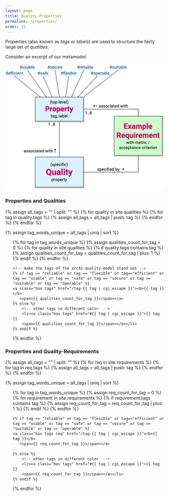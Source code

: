 ```yaml
---
layout: page
title: Quality Properties
permalink: /properties/
order: 22
---
```


Properties (also known as _tags_ or _labels_) are used to structure the fairly large set of _qualities_.

Consider an excerpt of our metamodel:


![Properties and qualities](/images/Q42-properties-tags.webp)


### Properties and Qualities

{% assign all_tags = "" | split: "" %}
{% for quality in site.qualities %}
  {% for tag in quality.tags %}
    {% assign all_tags = all_tags | push: tag %}
  {% endfor %}
{% endfor %}


{% assign tag_words_unique = all_tags | uniq | sort %}

<div id="tags">
  <ul class="tag-box inline">
  {% for tag in tag_words_unique %}
    {% assign qualities_count_for_tag = 0 %}
    {% for quality in site.qualities %}
      {% if quality.tags contains tag %}
        {% assign qualities_count_for_tag = qualities_count_for_tag | plus: 1 %}
      {% endif %}
    {% endfor %}

    <!-- make the tags of the arc42-quality-model stand out -->
    {% if tag == "reliable" or tag == "flexible" or tag=="efficient" or tag == "usable" or tag == "safe" or tag == "secure" or tag == "suitable" or tag == "operable" %}
    <a class="hov tags" href="/tag-{{ tag | cgi_escape }}"><b>{{ tag }}</b>
       <span>{{ qualities_count_for_tag }}</span></a>
    {% else %}
        <!-- other tags in different color  -->
        <li><a class="hov tags" href="#{{ tag | cgi_escape }}">{{ tag }}
        <span>{{ qualities_count_for_tag }}</span></a></li>
    {% endif %}
  {% endfor %}
  </ul>
</div>

### Properties and Quality-Requirements


{% assign all_tags = "" | split: "" %}
{% for req in site.requirements %}
  {% for tag in req.tags %}
    {% assign all_tags = all_tags | push: tag %}
  {% endfor %}
{% endfor %}


{% assign tag_words_unique = all_tags | uniq | sort %}

<div id="tags">
  <ul class="tag-box inline">
  {% for tag in tag_words_unique %}
    {% assign req_count_for_tag = 0 %}
    {% for requirement in site.requirements %}
      {% if requirement.tags contains tag %}
        {% assign req_count_for_tag = req_count_for_tag | plus: 1 %}
      {% endif %}
    {% endfor %}

    {% if tag == "reliable" or tag == "flexible" or tag=="efficient" or tag == "usable" or tag == "safe" or tag == "secure" or tag == "suitable" or tag == "operable" %}
    <a class="hov tags req" href="/tag-{{ tag | cgi_escape }}"><b>{{ tag }}</b>
       <span>{{ req_count_for_tag }}</span></a>
   
    {% else %}
        <!-- other tags in different color  -->
        <li><a class="hov tags" href="#{{ tag | cgi_escape }}">{{ tag }}
        <span>{{ req_count_for_tag }}</span></a></li>
    {% endif %}
  {% endfor %}
  </ul>
</div>